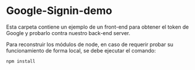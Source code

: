 # Google-Signin-demo

Esta carpeta contiene un ejemplo de un front-end para
obtener el token de Google y probarlo contra nuestro back-end server.

Para reconstruir los módulos de node, en caso de requerir probar su funcionamiento
de forma local, se debe ejecutar el comando:

```
npm install
```